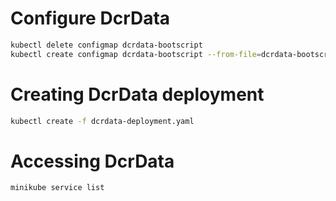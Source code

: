 # Configure DcrData

```bash
kubectl delete configmap dcrdata-bootscript
kubectl create configmap dcrdata-bootscript --from-file=dcrdata-bootscript.sh
```

# Creating DcrData deployment

```bash
kubectl create -f dcrdata-deployment.yaml
```

# Accessing DcrData

```bash
minikube service list
```
